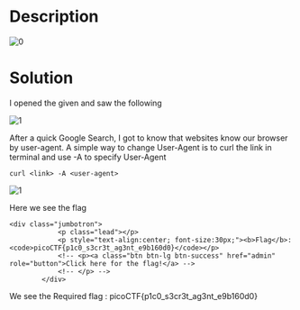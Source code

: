 # Description

![0](https://user-images.githubusercontent.com/125740625/219952356-60393340-f833-422e-a02f-f55a34cf8af9.png)

# Solution

I opened the given and saw the following

![1](https://user-images.githubusercontent.com/125740625/219952427-cb129641-e5b4-4657-aa95-8c4fd8df8363.png)

After a quick Google Search, I got to know that websites know our browser by user-agent. A simple way to change User-Agent is to curl the link in terminal and use -A to specify User-Agent
```
curl <link> -A <user-agent>
```
![1](https://user-images.githubusercontent.com/125740625/219952911-73e2567e-ec60-47f7-85fa-60b2546c73cc.png)

Here we see the flag 

```t
<div class="jumbotron">
            <p class="lead"></p>
            <p style="text-align:center; font-size:30px;"><b>Flag</b>: <code>picoCTF{p1c0_s3cr3t_ag3nt_e9b160d0}</code></p>
            <!-- <p><a class="btn btn-lg btn-success" href="admin" role="button">Click here for the flag!</a> -->
            <!-- </p> -->
        </div>
```
We see the 
Required flag : picoCTF{p1c0_s3cr3t_ag3nt_e9b160d0}
